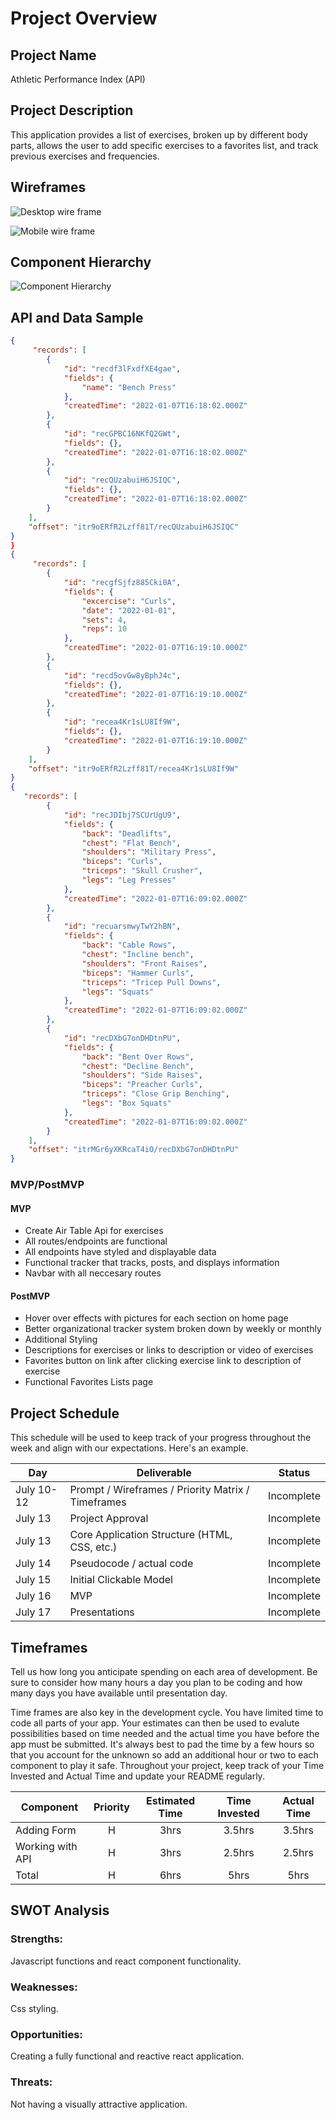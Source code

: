 # Project Overview

## Project Name

Athletic Performance Index (API)

## Project Description

This application provides a list of exercises, broken up by different body parts, allows the user to add specific exercises to a favorites list, and track previous exercises and frequencies. 

## Wireframes
![Desktop wire frame](./images/desktop.png)

![Mobile wire frame](./image/mobile.png)

## Component Hierarchy

![Component Hierarchy](./images/component-hierarchy.png)

## API and Data Sample

```json
{
     "records": [
        {
            "id": "recdf3lFxdfXE4gae",
            "fields": {
                "name": "Bench Press"
            },
            "createdTime": "2022-01-07T16:18:02.000Z"
        },
        {
            "id": "recGPBC16NKfQ2GWt",
            "fields": {},
            "createdTime": "2022-01-07T16:18:02.000Z"
        },
        {
            "id": "recQUzabuiH6JSIQC",
            "fields": {},
            "createdTime": "2022-01-07T16:18:02.000Z"
        }
    ],
    "offset": "itr9oERfR2Lzff81T/recQUzabuiH6JSIQC"
}
}
{
     "records": [
        {
            "id": "recgfSjfz885Cki0A",
            "fields": {
                "excercise": "Curls",
                "date": "2022-01-01",
                "sets": 4,
                "reps": 10
            },
            "createdTime": "2022-01-07T16:19:10.000Z"
        },
        {
            "id": "recd5ovGw8yBphJ4c",
            "fields": {},
            "createdTime": "2022-01-07T16:19:10.000Z"
        },
        {
            "id": "recea4Kr1sLU8If9W",
            "fields": {},
            "createdTime": "2022-01-07T16:19:10.000Z"
        }
    ],
    "offset": "itr9oERfR2Lzff81T/recea4Kr1sLU8If9W"
}
{
   "records": [
        {
            "id": "recJDIbj7SCUrUgU9",
            "fields": {
                "back": "Deadlifts",
                "chest": "Flat Bench",
                "shoulders": "Military Press",
                "biceps": "Curls",
                "triceps": "Skull Crusher",
                "legs": "Leg Presses"
            },
            "createdTime": "2022-01-07T16:09:02.000Z"
        },
        {
            "id": "recuarsmwyTwY2hBN",
            "fields": {
                "back": "Cable Rows",
                "chest": "Incline bench",
                "shoulders": "Front Raises",
                "biceps": "Hammer Curls",
                "triceps": "Tricep Pull Downs",
                "legs": "Squats"
            },
            "createdTime": "2022-01-07T16:09:02.000Z"
        },
        {
            "id": "recDXbG7onDHDtnPU",
            "fields": {
                "back": "Bent Over Rows",
                "chest": "Decline Bench",
                "shoulders": "Side Raises",
                "biceps": "Preacher Curls",
                "triceps": "Close Grip Benching",
                "legs": "Box Squats"
            },
            "createdTime": "2022-01-07T16:09:02.000Z"
        }
    ],
    "offset": "itrMGr6yXKRcaT4iO/recDXbG7onDHDtnPU"
}
```

### MVP/PostMVP
#### MVP 

- Create Air Table Api for exercises 
- All routes/endpoints are functional
- All endpoints have styled and displayable data
- Functional tracker that tracks, posts, and displays information
- Navbar with all neccesary routes

#### PostMVP  

- Hover over effects with pictures for each section on home page
- Better organizational tracker system broken down by weekly or monthly
- Additional Styling
- Descriptions for exercises or links to description or video of exercises
- Favorites button on link after clicking exercise link to description of exercise
- Functional Favorites Lists page

## Project Schedule

This schedule will be used to keep track of your progress throughout the week and align with our expectations. Here's an example.

|  Day | Deliverable | Status
|---|---| ---|
|July 10-12| Prompt / Wireframes / Priority Matrix / Timeframes | Incomplete
|July 13| Project Approval | Incomplete
|July 13| Core Application Structure (HTML, CSS, etc.) | Incomplete
|July 14| Pseudocode / actual code | Incomplete
|July 15| Initial Clickable Model  | Incomplete
|July 16| MVP | Incomplete
|July 17| Presentations | Incomplete

## Timeframes

Tell us how long you anticipate spending on each area of development. Be sure to consider how many hours a day you plan to be coding and how many days you have available until presentation day.

Time frames are also key in the development cycle.  You have limited time to code all parts of your app.  Your estimates can then be used to evalute possibilities based on time needed and the actual time you have before the app must be submitted. It's always best to pad the time by a few hours so that you account for the unknown so add an additional hour or two to each component to play it safe. Throughout your project, keep track of your Time Invested and Actual Time and update your README regularly.

| Component | Priority | Estimated Time | Time Invested | Actual Time |
| --- | :---: |  :---: | :---: | :---: |
| Adding Form | H | 3hrs| 3.5hrs | 3.5hrs |
| Working with API | H | 3hrs| 2.5hrs | 2.5hrs |
| Total | H | 6hrs| 5hrs | 5hrs |

## SWOT Analysis

### Strengths:

Javascript functions and react component functionality.

### Weaknesses:

Css styling.

### Opportunities:

Creating a fully functional and reactive react application.

### Threats:

Not having a visually attractive application.